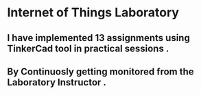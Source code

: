 # Internet of Things Laboratory

## I have implemented 13 assignments using TinkerCad tool in practical sessions .
## By Continuosly getting monitored from the Laboratory Instructor .



